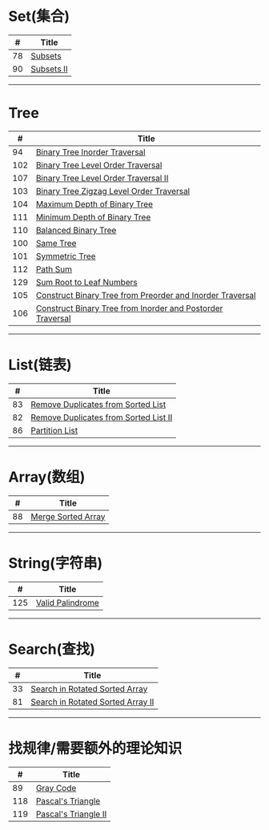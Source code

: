 # Set(集合) 
| # | Title |
|---|-------|
| 78 |[Subsets](https://leetcode.com/problems/subsets/)|
| 90 |[Subsets II](https://leetcode.com/problems/subsets-ii/)|
***
# Tree
| # | Title |
|---|-------|
| 94 |[Binary Tree Inorder Traversal](https://leetcode.com/problems/binary-tree-inorder-traversal/)|
| 102 |[Binary Tree Level Order Traversal](https://leetcode.com/problems/binary-tree-level-order-traversal/)|
| 107 |[Binary Tree Level Order Traversal II](https://leetcode.com/problems/binary-tree-level-order-traversal-ii/)|
| 103 |[Binary Tree Zigzag Level Order Traversal](https://leetcode.com/problems/binary-tree-zigzag-level-order-traversal/)|
| 104 |[Maximum Depth of Binary Tree](https://leetcode.com/problems/maximum-depth-of-binary-tree/)|
| 111 |[Minimum Depth of Binary Tree](https://leetcode.com/problems/minimum-depth-of-binary-tree/)|
| 110 |[Balanced Binary Tree](https://leetcode.com/problems/balanced-binary-tree/)|
| 100 |[Same Tree](https://leetcode.com/problems/same-tree/)|
| 101 |[Symmetric Tree](https://leetcode.com/problems/symmetric-tree/)|
| 112 |[Path Sum](https://leetcode.com/problems/path-sum/)|
| 129 |[Sum Root to Leaf Numbers](https://leetcode.com/problems/sum-root-to-leaf-numbers/)|
| 105 |[Construct Binary Tree from Preorder and Inorder Traversal](https://leetcode.com/problems/construct-binary-tree-from-preorder-and-inorder-traversal/)|
| 106 |[Construct Binary Tree from Inorder and Postorder Traversal](https://leetcode.com/problems/construct-binary-tree-from-inorder-and-postorder-traversal/)|
***
# List(链表)
| # | Title |
|---|-------|
| 83 |[Remove Duplicates from Sorted List](https://leetcode.com/problems/remove-duplicates-from-sorted-list/)|
| 82 |[Remove Duplicates from Sorted List II](https://leetcode.com/problems/remove-duplicates-from-sorted-list-ii/)|
| 86 |[Partition List](https://leetcode.com/problems/partition-list/)|
***
# Array(数组)
| # | Title |
|---|-------|
| 88 |[Merge Sorted Array](https://leetcode.com/problems/merge-sorted-array/)|
*** 
# String(字符串)
| # | Title |
|---|-------|
| 125 |[Valid Palindrome](https://leetcode.com/problems/valid-palindrome/)|
***
# Search(查找)
| # | Title |
|---|-------|
| 33 |[Search in Rotated Sorted Array](https://leetcode.com/problems/search-in-rotated-sorted-array/)|
| 81 |[Search in Rotated Sorted Array II](https://leetcode.com/problems/search-in-rotated-sorted-array-ii/)|
***
# 找规律/需要额外的理论知识
| # | Title |
|---|-------|
| 89 |[Gray Code](https://leetcode.com/problems/gray-code/)|
| 118 |[Pascal's Triangle](https://leetcode.com/problems/pascals-triangle/)|
| 119 |[Pascal's Triangle II](https://leetcode.com/problems/pascals-triangle-ii/)|

